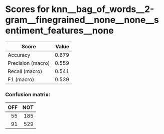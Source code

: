 # Scores for knn__bag_of_words__2-gram__finegrained__none__none__sentiment_features__none
|      Score      |Value|
|-----------------|----:|
|Accuracy         |0.679|
|Precision (macro)|0.559|
|Recall (macro)   |0.541|
|F1 (macro)       |0.539|

### Confusion matrix:
|OFF|NOT|
|--:|--:|
| 55|185|
| 91|529|
